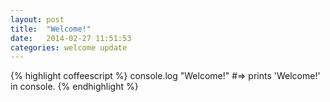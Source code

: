 ```yaml
---
layout: post
title:  "Welcome!"
date:   2014-02-27 11:51:53
categories: welcome update
---
```


{% highlight coffeescript %}
console.log "Welcome!"
#=> prints 'Welcome!' in console.
{% endhighlight %}
